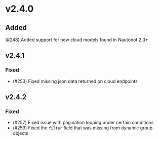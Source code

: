 # v2.4.0

## Added

(#248) Added support for new cloud models found in Nautobot 2.3+

## v2.4.1

### Fixed

- (#253) Fixed missing json data returned on cloud endpoints

## v2.4.2

### Fixed

- (#257) Fixed issue with pagination looping under certain conditions
- (#259) Fixed the `filter` field that was missing from dynamic group objects
